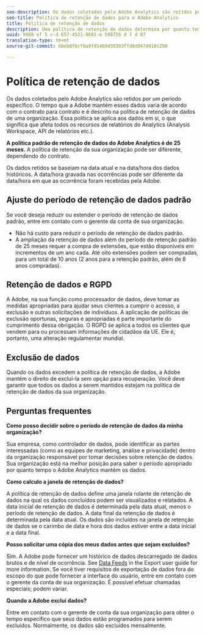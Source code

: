 ```yaml
---
seo-description: Os dados coletados pelo Adobe Analytics são retidos por um período específico. O tempo que a Adobe mantém esses dados varia de acordo com o contrato para contrato e é descrito na política de retenção de dados de uma organização.
seo-title: Política de retenção de dados para o Adobe Analytics
title: Política de retenção de dados
description: Uma política de retenção de dados determina por quanto tempo a Adobe armazena seus dados.
uuid: 9988 ef 5 c-d 657-4521-8601-e 508756 d 7 d 07
translation-type: tm+mt
source-git-commit: 6beb8f6cf8a9fd1469d39303ffd8d047d410c290

---
```



# Política de retenção de dados

Os dados coletados pelo Adobe Analytics são retidos por um período específico. O tempo que a Adobe mantém esses dados varia de acordo com o contrato para contrato e é descrito na política de retenção de dados de uma organização. Essa política se aplica aos dados em si, o que significa que afeta todos os recursos de relatórios do Analytics (Analysis Workspace, API de relatórios etc.).

**A política padrão de retenção de dados do Adobe Analytics é de 25 meses.** A política de retenção da sua organização pode ser diferente, dependendo do contrato.

Os dados retidos se baseiam na data atual e na data/hora dos dados históricos. A data/hora gravada nas ocorrências pode ser diferente da data/hora em que as ocorrência foram recebidas pela Adobe.

## Ajuste do período de retenção de dados padrão

Se você deseja reduzir ou estender o período de retenção de dados padrão, entre em contato com o gerente da conta de sua organização.

* Não há custo para reduzir o período de retenção de dados padrão.
* A ampliação da retenção de dados além do período de retenção padrão de 25 meses requer a compra de extensões, que estão disponíveis em incrementos de um ano cada. Até oito extensões podem ser compradas, para um total de 10 anos (2 anos para a retenção padrão, além de 8 anos compradas).

## Retenção de dados e RGPD

A Adobe, na sua função como processador de dados, deve tomar as medidas apropriadas para ajudar seus clientes a cumprir o acesso, a exclusão e outras solicitações de indivíduos. A aplicação de políticas de exclusão oportunas, seguras e apropriadas é parte importante do cumprimento dessa obrigação. O RGPD se aplica a todos os clientes que vendem para ou processam informações de cidadãos da UE. Ele é, portanto, uma alteração regulamentar mundial.

## Exclusão de dados

Quando os dados excedem a política de retenção de dados, a Adobe mantém o direito de excluí-la sem opção para recuperação. Você deve garantir que todos os dados a serem mantidos estejam na política de retenção de dados da sua organização.

## Perguntas frequentes

**Como posso decidir sobre o período de retenção de dados da minha organização?**

Sua empresa, como controlador de dados, pode identificar as partes interessadas (como as equipes de marketing, análise e privacidade) dentro da organização responsável por tomar decisões sobre retenção de dados. Sua organização está na melhor posição para saber o período apropriado por quanto tempo o Adobe Analytics mantém os dados.

**Como calculo a janela de retenção de dados?**

A política de retenção de dados define uma janela rolante de retenção de dados na qual os dados concluídos podem ser visualizados e relatados. A data inicial de retenção de dados é determinada pela data atual, menos o período de retenção de dados. A data final da retenção de dados é determinada pela data atual. Os dados são incluídos na janela de retenção de dados se o carimbo de data e hora dos dados estiver entre a data inicial e a data final.

**Posso solicitar uma cópia dos meus dados antes que sejam excluídos?**

Sim. A Adobe pode fornecer um histórico de dados descarregado de dados brutos e de nível de ocorrência. See [Data Feeds](../export/analytics-data-feed/c-getstarted/data-feed-overview.md) in the Export user guide for more information. Se você tiver requisitos de exportação de dados fora do escopo do que pode fornecer a interface do usuário, entre em contato com o gerente da conta de sua organização. É possível efetuar chamadas especiais; podem variar.

**Quando a Adobe exclui dados?**

Entre em contato com o gerente de conta da sua organização para obter o tempo específico que seus dados estão programados para serem excluídos. Normalmente, os dados são excluídos mensalmente.
